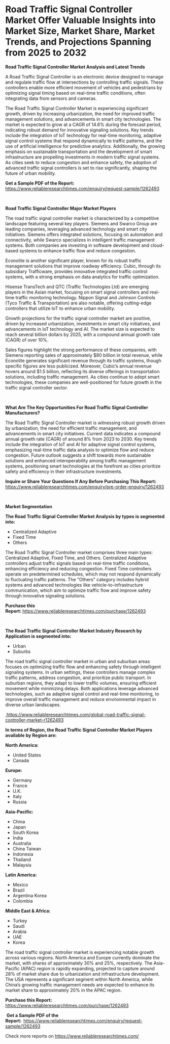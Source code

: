 <p><h1>Road Traffic Signal Controller Market Offer Valuable Insights into Market Size, Market Share, Market Trends, and Projections Spanning from 2025 to 2032</h1></p><p><strong>Road Traffic Signal Controller Market Analysis and Latest Trends</strong></p>
<p><p>A Road Traffic Signal Controller is an electronic device designed to manage and regulate traffic flow at intersections by controlling traffic signals. These controllers enable more efficient movement of vehicles and pedestrians by optimizing signal timing based on real-time traffic conditions, often integrating data from sensors and cameras. </p><p>The Road Traffic Signal Controller Market is experiencing significant growth, driven by increasing urbanization, the need for improved traffic management solutions, and advancements in smart city technologies. The market is expected to grow at a CAGR of 14.6% during the forecast period, indicating robust demand for innovative signaling solutions. Key trends include the integration of IoT technology for real-time monitoring, adaptive signal control systems that respond dynamically to traffic patterns, and the use of artificial intelligence for predictive analytics. Additionally, the growing emphasis on sustainable transportation and the development of smart infrastructure are propelling investments in modern traffic signal systems. As cities seek to reduce congestion and enhance safety, the adoption of advanced traffic signal controllers is set to rise significantly, shaping the future of urban mobility.</p></p>
<p><strong>Get a Sample PDF of the Report:&nbsp;</strong> <a href="https://www.reliableresearchtimes.com/enquiry/request-sample/1262493?utm_campaign=2181&utm_medium=2&utm_source=Github&utm_content=ia&utm_term=27022025&utm_id=road-traffic-signal-controller">https://www.reliableresearchtimes.com/enquiry/request-sample/1262493</a></p>
<p>&nbsp;</p>
<p><strong>Road Traffic Signal Controller Major Market Players</strong></p>
<p><p>The road traffic signal controller market is characterized by a competitive landscape featuring several key players. Siemens and Swarco Group are leading companies, leveraging advanced technology and smart city initiatives. Siemens offers integrated solutions, focusing on automation and connectivity, while Swarco specializes in intelligent traffic management systems. Both companies are investing in software development and cloud-based systems to enhance traffic flow and reduce congestion.</p><p>Econolite is another significant player, known for its robust traffic management solutions that improve roadway efficiency. Cubic, through its subsidiary Trafficware, provides innovative integrated traffic control systems, with a strong emphasis on data analytics for traffic optimization.</p><p>Hisense TransTech and QTC (Traffic Technologies Ltd) are emerging players in the Asian market, focusing on smart signal controllers and real-time traffic monitoring technology. Nippon Signal and Johnson Controls (Tyco Traffic & Transportation) are also notable, offering cutting-edge controllers that utilize IoT to enhance urban mobility.</p><p>Growth projections for the traffic signal controller market are positive, driven by increased urbanization, investments in smart city initiatives, and advancements in IoT technology and AI. The market size is expected to reach several billion dollars by 2025, with a compound annual growth rate (CAGR) of over 10%.</p><p>Sales figures highlight the strong performance of these companies, with Siemens reporting sales of approximately $80 billion in total revenue, while Econolite generates significant revenue through its traffic systems, though specific figures are less publicized. Moreover, Cubic’s annual revenue hovers around $1.5 billion, reflecting its diverse offerings in transportation solutions, including traffic management. As cities continue to adopt smart technologies, these companies are well-positioned for future growth in the traffic signal controller sector.</p></p>
<p>&nbsp;</p>
<p><strong>What Are The Key Opportunities For Road Traffic Signal Controller Manufacturers?</strong></p>
<p><p>The Road Traffic Signal Controller market is witnessing robust growth driven by urbanization, the need for efficient traffic management, and advancements in smart city initiatives. Current data indicates a compound annual growth rate (CAGR) of around 8% from 2023 to 2030. Key trends include the integration of IoT and AI for adaptive signal control systems, emphasizing real-time traffic data analysis to optimize flow and reduce congestion. Future outlook suggests a shift towards more sustainable solutions and enhanced interoperability among traffic management systems, positioning smart technologies at the forefront as cities prioritize safety and efficiency in their infrastructure investments.</p></p>
<p><strong>Inquire or Share Your Questions If Any Before Purchasing This Report:</strong> <a href="https://www.reliableresearchtimes.com/enquiry/pre-order-enquiry/1262493?utm_campaign=2181&utm_medium=2&utm_source=Github&utm_content=ia&utm_term=27022025&utm_id=road-traffic-signal-controller">https://www.reliableresearchtimes.com/enquiry/pre-order-enquiry/1262493</a></p>
<p>&nbsp;</p>
<p><strong>Market Segmentation</strong></p>
<p><strong>The Road Traffic Signal Controller Market Analysis by types is segmented into:</strong></p>
<p><ul><li>Centralized Adaptive</li><li>Fixed Time</li><li>Others</li></ul></p>
<p><p>The Road Traffic Signal Controller market comprises three main types: Centralized Adaptive, Fixed Time, and Others. Centralized Adaptive controllers adjust traffic signals based on real-time traffic conditions, enhancing efficiency and reducing congestion. Fixed Time controllers operate on predetermined schedules, which may not respond dynamically to fluctuating traffic patterns. The "Others" category includes hybrid systems and advanced technologies like vehicle-to-infrastructure communication, which aim to optimize traffic flow and improve safety through innovative signaling solutions.</p></p>
<p><strong>Purchase this Report:&nbsp;</strong><a href="https://www.reliableresearchtimes.com/purchase/1262493?utm_campaign=2181&utm_medium=2&utm_source=Github&utm_content=ia&utm_term=27022025&utm_id=road-traffic-signal-controller">https://www.reliableresearchtimes.com/purchase/1262493</a></p>
<p>&nbsp;</p>
<p><strong>The Road Traffic Signal Controller Market Industry Research by Application is segmented into:</strong></p>
<p><ul><li>Urban</li><li>Suburbs</li></ul></p>
<p><p>The road traffic signal controller market in urban and suburban areas focuses on optimizing traffic flow and enhancing safety through intelligent signaling systems. In urban settings, these controllers manage complex traffic patterns, address congestion, and prioritize public transport. In suburban regions, they adapt to lower traffic volumes, ensuring efficient movement while minimizing delays. Both applications leverage advanced technologies, such as adaptive signal control and real-time monitoring, to improve overall traffic management and reduce environmental impact in diverse urban landscapes.</p></p>
<p><a href="https://www.reliableresearchtimes.com/global-road-traffic-signal-controller-market-r1262493?utm_campaign=2181&utm_medium=2&utm_source=Github&utm_content=ia&utm_term=27022025&utm_id=road-traffic-signal-controller">&nbsp;https://www.reliableresearchtimes.com/global-road-traffic-signal-controller-market-r1262493</a></p>
<p><strong>In terms of Region, the Road Traffic Signal Controller Market Players available by Region are:</strong></p>
<p>
    <p> <strong> North America: </strong>
        <ul>
            <li>United States</li>
            <li>Canada</li>
        </ul>
        </p> 
    <p> <strong> Europe: </strong>
        <ul>
            <li>Germany</li>
            <li>France</li>
            <li>U.K.</li>
            <li>Italy</li>
            <li>Russia</li>
        </ul>
        </p> 
    <p> <strong> Asia-Pacific: </strong>
        <ul>
            <li>China</li>
            <li>Japan</li>
            <li>South Korea</li>
            <li>India</li>
            <li>Australia</li>
            <li>China Taiwan</li>
            <li>Indonesia</li>
            <li>Thailand</li>
            <li>Malaysia</li>
        </ul>
        </p> 
    <p> <strong> Latin America: </strong>
        <ul>
            <li>Mexico</li>
            <li>Brazil</li>
            <li>Argentina Korea</li>
            <li>Colombia</li>
        </ul>
        </p> 
    <p> <strong> Middle East & Africa: </strong>
        <ul>
            <li>Turkey</li>
            <li>Saudi</li>
            <li>Arabia</li>
            <li>UAE</li>
            <li>Korea</li>
        </ul>
    </p>
    </p>
<p><p>The road traffic signal controller market is experiencing notable growth across various regions. North America and Europe currently dominate the market, with shares of approximately 30% and 25%, respectively. The Asia-Pacific (APAC) region is rapidly expanding, projected to capture around 28% of market share due to urbanization and infrastructure development. The USA represents a significant segment within North America, while China’s growing traffic management needs are expected to enhance its market share to approximately 20% in the APAC region.</p></p>
<p><strong>Purchase this Report: </strong><a href="https://www.reliableresearchtimes.com/purchase/1262493?utm_campaign=2181&utm_medium=2&utm_source=Github&utm_content=ia&utm_term=27022025&utm_id=road-traffic-signal-controller">https://www.reliableresearchtimes.com/purchase/1262493</a></p>
<p>&nbsp;<strong>Get a Sample PDF of the Report:&nbsp;&nbsp;</strong><a href="https://www.reliableresearchtimes.com/enquiry/request-sample/1262493?utm_campaign=2181&utm_medium=2&utm_source=Github&utm_content=ia&utm_term=27022025&utm_id=road-traffic-signal-controller">https://www.reliableresearchtimes.com/enquiry/request-sample/1262493</a></p>
<p><strong></strong></p>
<p>Check more reports on <a href="https://www.reliableresearchtimes.com/?utm_campaign=2181&utm_medium=2&utm_source=Github&utm_content=ia&utm_term=27022025&utm_id=road-traffic-signal-controller">https://www.reliableresearchtimes.com/</a></p>